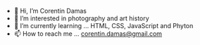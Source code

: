 - 👋 Hi, I’m Corentin Damas
- 👀 I’m interested in photography and art history
- 🌱 I’m currently learning ... HTML, CSS, JavaScript and Phyton
- 📫 How to reach me ... corentin.damas@gmail.com

<!---
Nazemrap/Nazemrap is a ✨ special ✨ repository because its `README.md` (this file) appears on your GitHub profile.
You can click the Preview link to take a look at your changes.
--->
